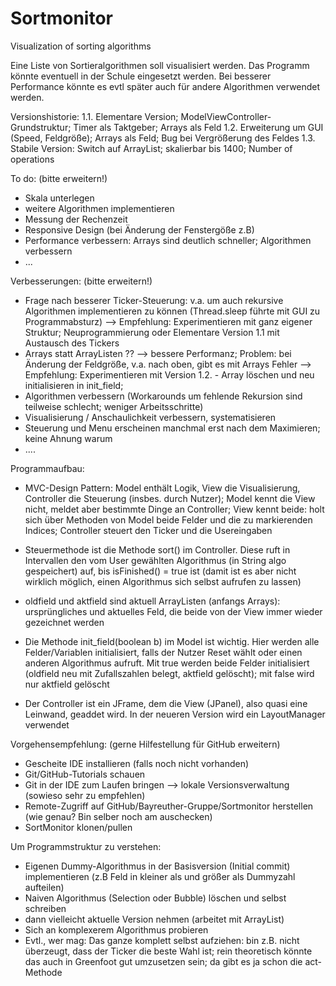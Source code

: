 # Sortmonitor
Visualization of sorting algorithms

Eine Liste von Sortieralgorithmen soll visualisiert werden. Das Programm könnte eventuell in der Schule eingesetzt werden.
Bei besserer Performance könnte es evtl später auch für andere Algorithmen verwendet werden.

Versionshistorie:
1.1. Elementare Version; ModelViewController-Grundstruktur; Timer als Taktgeber; Arrays als Feld
1.2. Erweiterung um GUI (Speed, Feldgröße); Arrays als Feld; Bug bei Vergrößerung des Feldes
1.3. Stabile Version: Switch auf ArrayList; skalierbar bis 1400; Number of operations

To do: (bitte erweitern!)

- Skala unterlegen
- weitere Algorithmen implementieren
- Messung der Rechenzeit
- Responsive Design (bei Änderung der Fenstergöße z.B)
- Performance verbessern: Arrays sind deutlich schneller; Algorithmen verbessern
- ...


Verbesserungen: (bitte erweitern!)

- Frage nach besserer Ticker-Steuerung: v.a. um auch rekursive Algorithmen implementieren zu können (Thread.sleep führte mit GUI zu Programmabsturz)
	--> Empfehlung: Experimentieren mit ganz eigener Struktur; Neuprogrammierung oder Elementare Version 1.1 mit Austausch des Tickers
- Arrays statt ArrayListen ?? --> bessere Performanz; Problem: bei Änderung der Feldgröße, v.a. nach oben, gibt es mit Arrays Fehler
	--> Empfehlung: Experimentieren mit Version 1.2. - Array löschen und neu initialisieren in init_field;
- Algorithmen verbessern (Workarounds um fehlende Rekursion sind teilweise schlecht; weniger Arbeitsschritte)
- Visualisierung / Anschaulichkeit verbessern, systematisieren
- Steuerung und Menu erscheinen manchmal erst nach dem Maximieren; keine Ahnung warum
- ....


Programmaufbau:

- MVC-Design Pattern: Model enthält Logik, View die Visualisierung, Controller die Steuerung (insbes. durch Nutzer);
  Model kennt die View nicht, meldet aber bestimmte Dinge an Controller;
  View kennt beide: holt sich über Methoden von Model beide Felder und die zu markierenden Indices;
  Controller steuert den Ticker und die Usereingaben
  
 - Steuermethode ist die Methode sort() im Controller. Diese ruft in Intervallen den vom User gewählten Algorithmus (in String algo gespeichert) auf, bis isFinished() = true ist (damit ist es aber nicht wirklich möglich, einen Algorithmus sich selbst aufrufen zu lassen)
 
 - oldfield und aktfield sind aktuell ArrayListen (anfangs Arrays): ursprüngliches und aktuelles Feld, die beide von der View immer wieder gezeichnet werden

- Die Methode init_field(boolean b) im Model ist wichtig. Hier werden alle Felder/Variablen initialisiert, falls der Nutzer Reset wählt oder einen anderen Algorithmus aufruft. Mit true werden beide Felder initialisiert (oldfield neu mit Zufallszahlen belegt, aktfield gelöscht); mit false wird nur aktfield gelöscht

- Der Controller ist ein JFrame,  dem die View (JPanel), also quasi eine Leinwand, geaddet wird. In der neueren Version wird ein LayoutManager verwendet



Vorgehensempfehlung: (gerne Hilfestellung für GitHub erweitern)

- Gescheite IDE installieren (falls noch nicht vorhanden)
- Git/GitHub-Tutorials schauen
- Git in der IDE zum Laufen bringen --> lokale Versionsverwaltung (sowieso sehr zu empfehlen)
- Remote-Zugriff auf GitHub/Bayreuther-Gruppe/Sortmonitor herstellen (wie genau? Bin selber noch am auschecken)
- SortMonitor klonen/pullen

Um Programmstruktur zu verstehen:
- Eigenen Dummy-Algorithmus in der Basisversion (Initial commit) implementieren (z.B Feld in kleiner als und größer als Dummyzahl aufteilen)
- Naiven Algorithmus (Selection oder Bubble) löschen und selbst schreiben
- dann vielleicht aktuelle Version nehmen (arbeitet mit ArrayList)
- Sich an komplexerem Algorithmus probieren
- Evtl., wer mag: Das ganze komplett selbst aufziehen: bin z.B. nicht überzeugt, dass der Ticker die beste Wahl ist; rein theoretisch könnte das auch in Greenfoot gut umzusetzen sein; da gibt es ja schon die act-Methode
